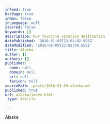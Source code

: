 ```yaml
---
inFeed: true
hasPage: true
inNav: false
inLanguage: null
starred: false
keywords: []
description: Our favorite vacation destination
datePublished: '2016-01-09T23:03:02.985Z'
dateModified: '2016-01-09T23:02:49.658Z'
title: Alaska
author: []
authors: []
publisher:
  name: null
  domain: null
  url: null
  favicon: null
sourcePath: _posts/2016-01-09-alaska.md
published: true
url: alaska/index.html
_type: Article

---
```

Alaska